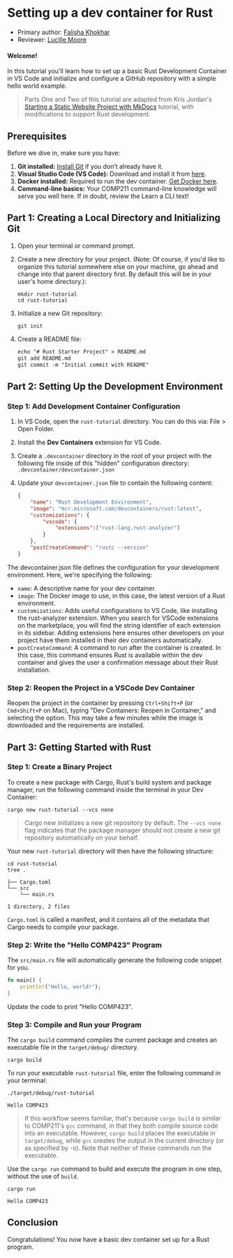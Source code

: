 # Setting up a dev container for Rust
* Primary author: [Falisha Khokhar](https://github.com/falishakhokhar)
* Reviewer: [Lucille Moore](https://github.com/lmoore36)

#### Welcome!

In this tutorial you'll learn how to set up a basic Rust Development Container in VS Code and initialize and configure a GitHub repository with a simple hello world example.

>Parts One and Two of this tutorial are adapted from Kris Jordan's [Starting a Static Website Project with MkDocs](https://comp423-25s.github.io/resources/MkDocs/tutorial/) tutorial, with modifications to support Rust development.

## Prerequisites

Before we dive in, make sure you have:

1. **Git installed:** [Install Git](https://git-scm.com/book/en/v2/Getting-Started-Installing-Git) if you don’t already have it.
2. **Visual Studio Code (VS Code):** Download and install it from [here](https://code.visualstudio.com/).
3. **Docker installed:** Required to run the dev container. [Get Docker here](https://www.docker.com/products/docker-desktop).
4. **Command-line basics:** Your COMP211 command-line knowledge will serve you well here. If in doubt, review the Learn a CLI text!

## Part 1: Creating a Local Directory and Initializing Git

1. Open your terminal or command prompt.

2. Create a new directory for your project. (Note: Of course, if you'd like to organize this tutorial somewhere else on your machine, go ahead and change into that parent directory first. By default this will be in your user's home directory.):

    ```
    mkdir rust-tutorial
    cd rust-tutorial
    ```

3. Initialize a new Git repository:

    ```
    git init
    ```

4. Create a README file:

    ```markdown
    echo "# Rust Starter Project" > README.md
    git add README.md
    git commit -m "Initial commit with README"
    ```

## Part 2: Setting Up the Development Environment

### Step 1: Add Development Container Configuration

1. In VS Code, open the `rust-tutorial` directory. You can do this via: File > Open Folder.
2. Install the **Dev Containers** extension for VS Code.
3. Create a `.devcontainer` directory in the root of your project with the following file inside of this "hidden" configuration directory: `.devcontainer/devcontainer.json`
4. Update your `devcontainer.json` file to contain the following content:

    ```json
    {
        "name": "Rust Development Environment",
        "image": "mcr.microsoft.com/devcontainers/rust:latest",
        "customizations": {
            "vscode": {
                "extensions":["rust-lang.rust-analyzer"]
            }
        },
        "postCreateCommand": "rustc --version"
    }
    ```

The devcontainer.json file defines the configuration for your development environment. Here, we're specifying the following:

- `name`: A descriptive name for your dev container.
- `image`: The Docker image to use, in this case, the latest version of a Rust environment. 
- `customizations`: Adds useful configurations to VS Code, like installing the rust-analyzer extension. When you search for VSCode extensions on the marketplace, you will find the string identifier of each extension in its sidebar. Adding extensions here ensures other developers on your project have them installed in their dev containers automatically.
- `postCreateCommand`: A command to run after the container is created. In this case, this command ensures Rust is available within the dev container and gives the user a confirmation message about their Rust installation.


### Step 2: Reopen the Project in a VSCode Dev Container

Reopen the project in the container by pressing `Ctrl+Shift+P` (or `Cmd+Shift+P` on Mac), typing "Dev Containers: Reopen in Container," and selecting the option. This may take a few minutes while the image is downloaded and the requirements are installed.

## Part 3: Getting Started with Rust

### Step 1: Create a Binary Project

To create a new package with Cargo, Rust's build system and package manager, run the following command inside the terminal in your Dev Container:

```
cargo new rust-tutorial --vcs none
```

>Cargo new initializes a new git repository by default. The `--vcs none` flag indicates that the package manager should not create a new git repository automatically on your behalf.

Your new `rust-tutorial` directory will then have the following structure:

```
cd rust-tutorial
tree .

├── Cargo.toml
└── src
    └── main.rs

1 directory, 2 files
```

`Cargo.toml` is called a manifest, and it contains all of the metadata that Cargo needs to compile your package.

### Step 2: Write the "Hello COMP423" Program

The `src/main.rs` file will automatically generate the following code snippet for you.

```rust
fn main() {
    println!("Hello, world!");
}
```

Update the code to print "Hello COMP423".

### Step 3: Compile and Run your Program

The `cargo build` command compiles the current package and creates an executable file in the `target/debug/` directory. 
```
cargo build
```

To run your executable `rust-tutorial` file, enter the following command in your terminal:
```
./target/debug/rust-tutorial

Hello COMP423
```

> If this workflow seems familiar, that's because `cargo build` is similar to COMP211's `gcc` command, in that they both compile source code into an executable. However, `cargo build` places the executable in `target/debug`, while `gcc` creates the output in the current directory (or as specified by -o). Note that neither of these commands run the executable.

Use the `cargo run` command to build and execute the program in one step, without the use of `build`.

```
cargo run

Hello COMP423
```

## Conclusion

Congratulations! You now have a basic dev container set up for a Rust program.